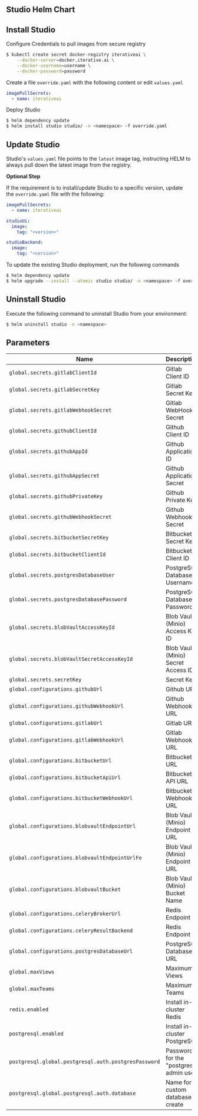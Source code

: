 ## Studio Helm Chart

## Install Studio

Configure Credentials to pull images from secure registry

```bash
$ kubectl create secret docker-registry iterativeai \
    --docker-server=docker.iterative.ai \
    --docker-username=username \
    --docker-password=password
```

Create a file `override.yaml` with the following content or edit `values.yaml`

```yaml
imagePullSecrets:
  - name: iterativeai
```

 Deploy Studio

```bash
$ helm dependency update
$ helm install studio studio/ -n <namespace> -f override.yaml
```

## Update Studio

Studio's `values.yaml` file points to the `latest` image tag, instructing HELM to always pull down the latest image from the registry. 

**Optional Step** 

If the requirement is to install/update Studio to a specific version, update the `override.yaml` file with the following:

```yaml
imagePullSecrets:
  - name: iterativeai

studioUi:
  image:
    tag: "<version>"

studioBackend:
  image:
    tag: "<version>"
```

To update the existing Studio deployment, run the following commands

```bash
$ helm dependency update
$ helm upgrade --install --atomic studio studio/ -n <namespace> -f override.yaml
```

## Uninstall Studio

Execute the following command to uninstall Studio from your environment:

```bash
$ helm uninstall studio -n <namespace>
```

## Parameters

| Name | Description | Value | Required |
|------|-------------|-------|----------|
| `global.secrets.gitlabClientId` | Gitlab Client ID | `""` | False |
| `global.secrets.gitlabSecretKey` | Gitlab Secret Key | `""` | False |
| `global.secrets.gitlabWebhookSecret` | Gitlab WebHook Secret | `""` | False |
| `global.secrets.githubClientId` | Github Client ID | `""` | False |
| `global.secrets.githubAppId` | Github Application ID | `""` | False |
| `global.secrets.githubAppSecret` | Github Application Secret | `""` | False |
| `global.secrets.githubPrivateKey` | Github Private Key | `""` | False |
| `global.secrets.githubWebhookSecret` | Github Webhook Secret | `""` | False |
| `global.secrets.bitbucketSecretKey` | Bitbucket Secret Key | `""` | False |
| `global.secrets.bitbucketClientId` | Bitbucket Client ID | `""` | False |
| `global.secrets.postgresDatabaseUser` | PostgreSQL Database Username | `""` | True |
| `global.secrets.postgresDatabasePassword` | PostgreSQL Database Password | `""` | True |
| `global.secrets.blobVaultAccessKeyId` | Blob Vault (Minio) Access Key ID | `""` | True |
| `global.secrets.blobVaultSecretAccessKeyId` | Blob Vault (Minio) Secret Access ID | `""` | True |
| `global.secrets.secretKey` | Secret Key | `""` | False |
| `global.configurations.githubUrl` | Github URL | `""` | False |
| `global.configurations.githubWebhookUrl` | Github Webhook URL | `""` | False |
| `global.configurations.gitlabUrl` | Gitlab URL | `""` | False |
| `global.configurations.gitlabWebhookUrl` | Gitlab Webhook URL | `""` | False |
| `global.configurations.bitbucketUrl` | Bitbucket URL | `""` | False |
| `global.configurations.bitbucketApiUrl` | Bitbucket API URL | `""` | False |
| `global.configurations.bitbucketWebhookUrl` | Bitbucket Webhook URL | `""` | False |
| `global.configurations.blobvaultEndpointUrl` | Blob Vault (Minio) Endpoint URL | `""` | False |
| `global.configurations.blobvaultEndpointUrlFe` | Blob Vault (Minio) Endpoint URL | `""` | False |
| `global.configurations.blobvaultBucket` | Blob Vault (Minio) Bucket Name | `""` | False |
| `global.configurations.celeryBrokerUrl` | Redis Endpoint | `""` | False |
| `global.configurations.celeryResultBackend` | Redis Endpoint | `""` | False |
| `global.configurations.postgresDatabaseUrl` | PostgreSQL Database URL | `""` | True |
| `global.maxViews` | Maximum Views  | `""` | True |
| `global.maxTeams` | Maximum Teams  | `""` | True |
| `redis.enabled` | Install in-cluster Redis  | `true` | False |
| `postgresql.enabled` | Install in-cluster PostgreSQL  | `true` | False |
| `postgresql.global.postgresql.auth.postgresPassword` | Password for the "postgres" admin user | `true` | True |
| `postgresql.global.postgresql.auth.database` | Name for a custom database to create | `true` | True |
